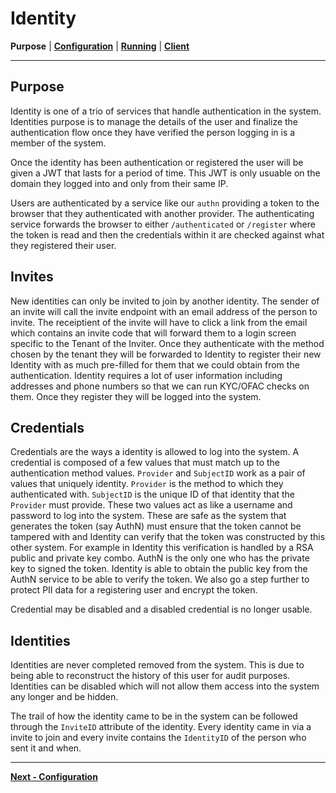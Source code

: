 # Identity
**Purpose** | **[Configuration](CONFIGURATION.md)** | **[Running](RUNNING.md)** | **[Client](../pkg/client/README.md)**

---

## Purpose

Identity is one of a trio of services that handle authentication in the system. Identities purpose is to manage the details of the user and finalize the authentication flow once they have verified the person logging in is a member of the system. 

Once the identity has been authentication or registered the user will be given a JWT that lasts for a period of time. This JWT is only usuable on the domain they logged into and only from their same IP.

Users are authenticated by a service like our `authn` providing a token to the browser that they authenticated with another provider. The authenticating service forwards the browser to either `/authenticated` or `/register` where the token is read and then the credentials within it are checked against what they registered their user.

## Invites

New identities can only be invited to join by another identity. The sender of an invite will call the invite endpoint with an email address of the person to invite. The receiptient of the invite will have to click a link from the email which contains an invite code that will forward them to a login screen specific to the Tenant of the Inviter. Once they authenticate with the method chosen by the tenant they will be forwarded to Identity to register their new Identity with as much pre-filled for them that we could obtain from the authentication. Identity requires a lot of user information including addresses and phone numbers so that we can run KYC/OFAC checks on them. Once they register they will be logged into the system.

## Credentials

Credentials are the ways a identity is allowed to log into the system. A credential is composed of a few values that must match up to the authentication method values. `Provider` and `SubjectID` work as a pair of values that uniquely identity. `Provider` is the method to which they authenticated with. `SubjectID` is the unique ID of that identity that the `Provider` must provide. These two values act as like a username and password to log into the system. These are safe as the system that generates the token (say AuthN) must ensure that the token cannot be tampered with and Identity can verify that the token was constructed by this other system. For example in Identity this verification is handled by a RSA public and private key combo. AuthN is the only one who has the private key to signed the token. Identity is able to obtain the public key from the AuthN service to be able to verify the token. We also go a step further to protect PII data for a registering user and encrypt the token.

Credential may be disabled and a disabled credential is no longer usable.

## Identities

Identities are never completed removed from the system. This is due to being able to reconstruct the history of this user for audit purposes. Identities can be disabled which will not allow them access into the system any longer and be hidden.

The trail of how the identity came to be in the system can be followed through the `InviteID` attribute of the identity. Every identity came in via a invite to join and every invite contains the `IdentityID` of the person who sent it and when.

---
**[Next - Configuration](CONFIGURATION.md)**